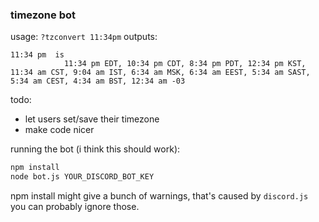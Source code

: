 ### timezone bot
usage:
```?tzconvert 11:34pm```
outputs:
```
11:34 pm  is
            11:34 pm EDT, 10:34 pm CDT, 8:34 pm PDT, 12:34 pm KST, 11:34 am CST, 9:04 am IST, 6:34 am MSK, 6:34 am EEST, 5:34 am SAST, 5:34 am CEST, 4:34 am BST, 12:34 am -03
```

todo: 
 - let users set/save their timezone
 - make code nicer

running the bot (i think this should work):
```bash
npm install
node bot.js YOUR_DISCORD_BOT_KEY
```

npm install might give a bunch of warnings, that's caused by `discord.js` you can probably ignore those.
